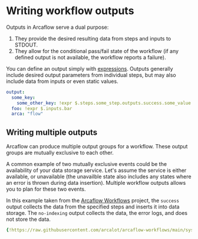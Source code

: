 # Writing workflow outputs

Outputs in Arcaflow serve a dual purpose:

1. They provide the desired resulting data from steps and inputs to STDOUT.
2. They allow for the conditional pass/fail state of the workflow (if any defined output is not available, the workflow reports a failure).

You can define an output simply with [expressions](expressions.md). Outputs generally include desired output parameters from individual steps, but may also include data from inputs or even static values.

```yaml
output:
  some_key:
    some_other_key: !expr $.steps.some_step.outputs.success.some_value
  foo: !expr $.inputs.bar
  arca: "flow"
```

## Writing multiple outputs

Arcaflow can produce multiple output groups for a workflow. These output groups are mutually exclusive to each other.

A common example of two mutually exclusive events could be the availability of your data storage service. Let's assume the service is either available, or unavailable (the unavailble state also includes any states where an error is thrown during data insertion). Multiple workflow outputs allows you to plan for these two events.

In this example taken from the [Arcaflow Workflows](https://github.com/arcalot/arcaflow-workflows/blob/main/example-workflow/workflow.yaml) project, the `success` output collects the data from the specified steps and inserts it into data storage. The `no-indexing` output collects the data, the error logs, and does not store the data.

```yaml
{!https://raw.githubusercontent.com/arcalot/arcaflow-workflows/main/system-performance/sysbench/workflow.yaml [ln:90-100]!}
```
